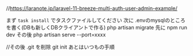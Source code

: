 //https://laranote.jp/laravel-11-breeze-multi-auth-user-admin-example/

まず `task install` でタスクファイルしてください 
次に .envのmysqlのところを書く(DBも新しくDBクライアントで作る)
php artisan migrate
先に npm run dev
その後 php artisan serve --port=xxxx

//その後
.git を削除
git init 
あとはいつもの手順

